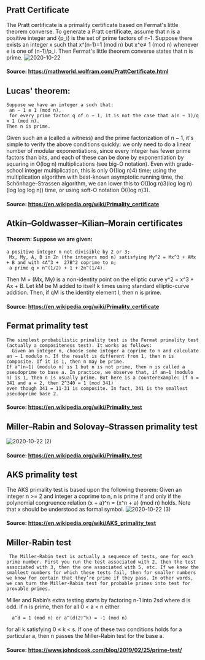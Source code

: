## Pratt Certificate
 The Pratt certificate is a primality certificate based on Fermat's little theorem converse.
 To generate a Pratt certificate, assume that n is a positive integer and {p_i} is the set of prime factors of n-1. Suppose there exists an integer x such that x^(n-1)=1 (mod n) but x^e≢1 (mod n) whenever e is one of (n-1)/p_i. Then Fermat's little theorem converse states that n is prime.
 ![2020-10-22](https://user-images.githubusercontent.com/60235679/96859387-11368d80-1427-11eb-8551-f783d645caf6.png)
#### Source: https://mathworld.wolfram.com/PrattCertificate.html

## Lucas' theorem: 
```
Suppose we have an integer a such that:
 an − 1 ≡ 1 (mod n),
 for every prime factor q of n − 1, it is not the case that a(n − 1)/q ≡ 1 (mod n).
Then n is prime.
```
  Given such an a (called a witness) and the prime factorization of n − 1, it's simple to verify the above conditions quickly: we only need to do a linear number of modular exponentiations, since every integer has fewer prime factors than bits, and each of these can be done by exponentiation by squaring in O(log n) multiplications (see big-O notation). Even with grade-school integer multiplication, this is only O((log n)4) time; using the multiplication algorithm with best-known asymptotic running time, the Schönhage–Strassen algorithm, we can lower this to O((log n)3(log log n)(log log log n)) time, or using soft-O notation Õ((log n)3).
  #### Source: https://en.wikipedia.org/wiki/Primality_certificate
  
## Atkin–Goldwasser–Kilian–Morain certificates
#### Theorem: Suppose we are given:
```
a positive integer n not divisible by 2 or 3;
 Mx, My, A, B in Zn (the integers mod n) satisfying My^2 = Mx^3 + AMx + B and with 4A^3 +  27B^2 coprime to n;
 a prime q > n^(1/2) + 1 + 2n^(1/4).
```
Then M = (Mx, My) is a non-identity point on the elliptic curve y^2 = x^3 + Ax + B. Let kM be M added to itself k times using standard elliptic-curve addition. Then, if qM is the identity element I, then n is prime.
  #### Source: https://en.wikipedia.org/wiki/Primality_certificate
  
## Fermat primality test
```
The simplest probabilistic primality test is the Fermat primality test (actually a compositeness test). It works as follows:
  Given an integer n, choose some integer a coprime to n and calculate an − 1 modulo n. If the result is different from 1, then n is composite. If it is 1, then n may be prime.
If a^(n−1) (modulo n) is 1 but n is not prime, then n is called a pseudoprime to base a. In practice, we observe that, if an−1 (modulo n) is 1, then n is usually prime. But here is a counterexample: if n = 341 and a = 2, then 2^340 = 1 (mod 341)
even though 341 = 11·31 is composite. In fact, 341 is the smallest pseudoprime base 2.
```
#### Source: https://en.wikipedia.org/wiki/Primality_test

## Miller–Rabin and Solovay–Strassen primality test
 ![2020-10-22 (2)](https://user-images.githubusercontent.com/60235679/96861399-a89ce000-1429-11eb-9aaa-ae4255c4f0fb.png)
 #### Source: https://en.wikipedia.org/wiki/Primality_test
 
 ## AKS primality test
  The AKS primality test is based upon the following theorem: Given an integer n >= 2 and integer a coprime to n, n is prime if and only if the polynomial congruence relation (x + a)^n = (x^n + a) (mod n) holds. Note that x should be understood as formal symbol.
  ![2020-10-22 (3)](https://user-images.githubusercontent.com/60235679/96861971-7a6bd000-142a-11eb-860d-46aebddd5bd2.png)
 #### Source: https://en.wikipedia.org/wiki/AKS_primality_test
 
 ## Miller-Rabin test
 ```
  The Miller-Rabin test is actually a sequence of tests, one for each prime number. First you run the test associated with 2, then the test associated with 3, then the one associated with 5, etc. If we knew the smallest numbers for which these tests fail, then for smaller numbers we know for certain that they’re prime if they pass. In other words, we can turn the Miller-Rabin test for probable primes into test for provable primes.
```
Miller and Rabin’s extra testing starts by factoring n-1 into 2sd where d is odd. If n is prime, then for all 0 < a < n either 
```
  a^d = 1 (mod n) or a^(d(2)^k) = -1 (mod n) 
```
for all k satisfying 0 ≤ k < s. If one of these two conditions holds for a particular a, then n passes the Miller-Rabin test for the base a.
#### Source: https://www.johndcook.com/blog/2019/02/25/prime-test/
